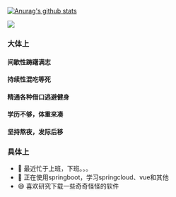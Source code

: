 [![Anurag's github stats](https://github-readme-stats.vercel.app/api?username=jaycezf&show_icons=true)](https://github.com/jaycezf/jaycezf)

![](http://profile-counter.glitch.me/jaycezf/count.svg)  
<!--
### Hi there 👋

**jaycezf/jaycezf** is a ✨ _special_ ✨ repository because its `README.md` (this file) appears on your GitHub profile.

Here are some ideas to get you started:

- 🔭 I’m currently working on ...
- 🌱 I’m currently learning ...
- 👯 I’m looking to collaborate on ...
- 🤔 I’m looking for help with ...
- 💬 Ask me about ...
- 📫 How to reach me: ...
- 😄 Pronouns: ...
- ⚡ Fun fact: ...
-->
### 大体上
#### 间歇性踌躇满志  
#### 持续性混吃等死  
#### 精通各种借口逃避健身  
#### 学历不够，体重来凑  
#### 坚持熬夜，发际后移  

### 具体上
- 🔭 最近忙于上班，下班。。。
- 🌱 正在使用springboot，学习springcloud、vue和其他
- 😄 喜欢研究下载一些奇奇怪怪的软件

